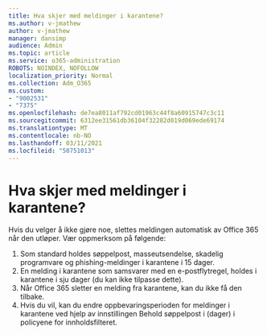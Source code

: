 ```yaml
---
title: Hva skjer med meldinger i karantene?
ms.author: v-jmathew
author: v-jmathew
manager: dansimp
audience: Admin
ms.topic: article
ms.service: o365-administration
ROBOTS: NOINDEX, NOFOLLOW
localization_priority: Normal
ms.collection: Adm_O365
ms.custom:
- "9002531"
- "7375"
ms.openlocfilehash: de7ea8011af792cd01963c44f8a60915747c3c11
ms.sourcegitcommit: 6312ee31561db36104f32282d019d069ede69174
ms.translationtype: MT
ms.contentlocale: nb-NO
ms.lasthandoff: 03/11/2021
ms.locfileid: "50751013"
---
```

# <a name="what-happens-to-quarantined-messages"></a>Hva skjer med meldinger i karantene?

Hvis du velger å ikke gjøre noe, slettes meldingen automatisk av Office 365 når den utløper. Vær oppmerksom på følgende:

1. Som standard holdes søppelpost, masseutsendelse, skadelig programvare og phishing-meldinger i karantene i 15 dager.
2. En melding i karantene som samsvarer med en e-postflytregel, holdes i karantene i sju dager (du kan ikke tilpasse dette).
3. Når Office 365 sletter en melding fra karantene, kan du ikke få den tilbake.
4. Hvis du vil, kan du endre oppbevaringsperioden for meldinger i karantene ved hjelp av innstillingen Behold søppelpost i (dager) i policyene for innholdsfilteret.
